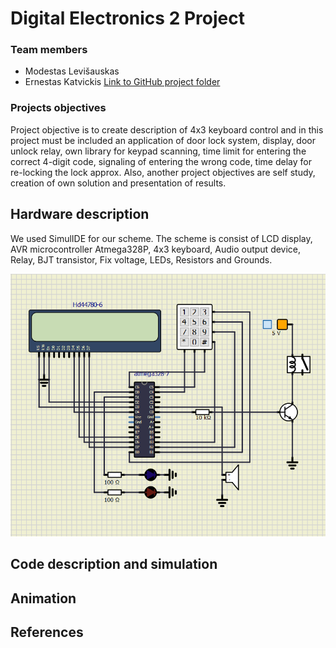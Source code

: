 # Digital Electronics 2 Project
### Team members

- Modestas Levišauskas
- Ernestas Katvickis [Link to GitHub project folder](https://github.com/ErnestasKatvickis/Digital-electronics-2/tree/master/Project)

### Projects objectives

Project objective is to create description of 4x3 keyboard control and in this project must be included an application of door lock system, display, door unlock relay, own library for keypad scanning, time limit for entering the correct 4-digit code, signaling of entering the wrong code, time delay for re-locking the lock approx. Also, another project objectives are self study, creation of own solution and presentation of results.

## Hardware description

We used SimulIDE for our scheme. The scheme is consist of LCD display, AVR microcontroller Atmega328P, 4x3 keyboard, Audio output device, Relay, BJT transistor, Fix voltage, LEDs, Resistors and Grounds. 

![Scheme](https://github.com/ErnestasKatvickis/Digital-electronics-2/blob/master/Project/Scheme.png)

## Code description and simulation



## Animation



## References

